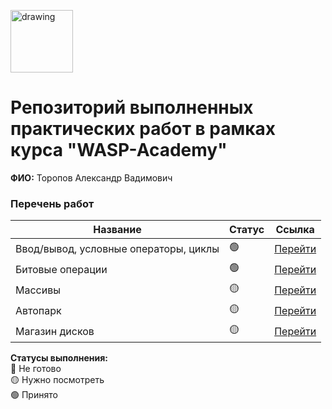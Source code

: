 <a href="https://wasp-academy.com"><img src="https://wasp-academy.com/Resources/wasp-logo.png" alt="drawing" width="100"/></a>

# Репозиторий выполненных практических работ в рамках курса "WASP-Academy"
**ФИО:** Торопов Александр Вадимович
 
### Перечень работ

Название                                | Статус | Ссылка
----------------------------------------|--------|----------------------------------------------------------------------------------------
Ввод/вывод, условные операторы, циклы   | 🟢    | <a href="https://github.com/gibbonch/home-works/tree/main/input%2C%20output%2C%20if%2C%20for%2C%20while">Перейти</a>
Битовые операции                        | 🟢    | <a href="https://github.com/gibbonch/home-works/tree/main/bitwise%20operators">Перейти</a>
Массивы                                 | 🟡    | <a href="https://https://github.com/gibbonch/home-works/tree/main/arrays">Перейти</a>
Автопарк                                | 🟡    | <a href="https://github.com/gibbonch/home-works/tree/main/AutoPark">Перейти</a>
Магазин дисков                                | 🟡    | <a href="https://github.com/gibbonch/home-works/tree/main/MusicDiscStore">Перейти</a>

**Статусы выполнения:** <br>
🔴 Не готово <br>
🟡 Нужно посмотреть <br>
🟢 Принято <br>
